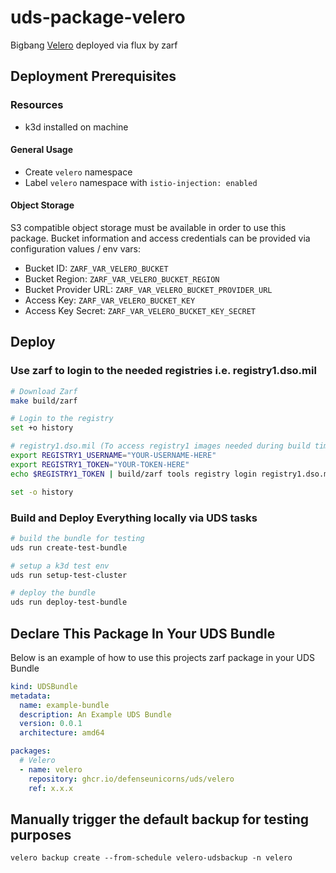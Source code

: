 # uds-package-velero

Bigbang [Velero](https://repo1.dso.mil/big-bang/product/packages/velero) deployed via flux by zarf

## Deployment Prerequisites

### Resources

- k3d installed on machine

#### General Usage

- Create `velero` namespace
- Label `velero` namespace with `istio-injection: enabled`

#### Object Storage

S3 compatible object storage must be available in order to use this package. Bucket information and access credentials can be provided via configuration values / env vars:

- Bucket ID: `ZARF_VAR_VELERO_BUCKET`
- Bucket Region: `ZARF_VAR_VELERO_BUCKET_REGION`
- Bucket Provider URL: `ZARF_VAR_VELERO_BUCKET_PROVIDER_URL`
- Access Key: `ZARF_VAR_VELERO_BUCKET_KEY`
- Access Key Secret: `ZARF_VAR_VELERO_BUCKET_KEY_SECRET`

## Deploy

### Use zarf to login to the needed registries i.e. registry1.dso.mil

```bash
# Download Zarf
make build/zarf

# Login to the registry
set +o history

# registry1.dso.mil (To access registry1 images needed during build time)
export REGISTRY1_USERNAME="YOUR-USERNAME-HERE"
export REGISTRY1_TOKEN="YOUR-TOKEN-HERE"
echo $REGISTRY1_TOKEN | build/zarf tools registry login registry1.dso.mil --username $REGISTRY1_USERNAME --password-stdin

set -o history
```

### Build and Deploy Everything locally via UDS tasks

```bash
# build the bundle for testing
uds run create-test-bundle

# setup a k3d test env
uds run setup-test-cluster

# deploy the bundle
uds run deploy-test-bundle
```

## Declare This Package In Your UDS Bundle

Below is an example of how to use this projects zarf package in your UDS Bundle

```yaml
kind: UDSBundle
metadata:
  name: example-bundle
  description: An Example UDS Bundle
  version: 0.0.1
  architecture: amd64

packages:
  # Velero
  - name: velero
    repository: ghcr.io/defenseunicorns/uds/velero
    ref: x.x.x
```
## Manually trigger the default backup for testing purposes
```
velero backup create --from-schedule velero-udsbackup -n velero
```